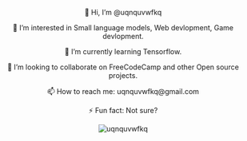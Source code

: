 <p align="center"> 👋 Hi, I’m @uqnquvwfkq
<p align="center"> 👀 I’m interested in Small language models, Web devlopment, Game devlopment.
<p align="center"> 🌱 I’m currently learning Tensorflow.
<p align="center"> 💞️ I’m looking to collaborate on FreeCodeCamp and other Open source projects.
<p align="center"> 📫 How to reach me: uqnquvwfkq@gmail.com
<p align="center"> ⚡ Fun fact: Not sure?

<p align="center"><img src="https://github-readme-stats.vercel.app/api?username=uqnquvwfkq&showicons=true&include_all_commits&theme=gruvbox" alt="uqnquvwfkq"></img></p>

<!---
codexplor/codexplor is a ✨ special ✨ repository because its `README.md` (this file) appears on your GitHub profile.
You can click the Preview link to take a look at your changes.
--->
